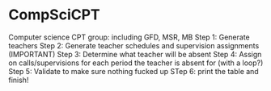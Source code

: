 # CompSciCPT
Computer science CPT group: including GFD, MSR, MB
Step 1: Generate teachers
Step 2: Generate teacher schedules and supervision assignments (IMPORTANT)
Step 3: Determine what teacher will be absent
Step 4: Assign on calls/supervisions for each period the teacher is absent for (with a loop?)
Step 5: Validate to make sure nothing fucked up
STep 6: print the table and finish! 
